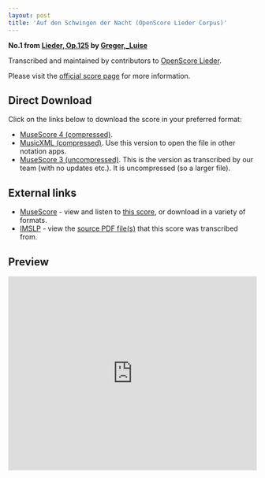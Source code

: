 ```yaml
---
layout: post
title: 'Auf den Schwingen der Nacht (OpenScore Lieder Corpus)'
---
```


__No.1 from [Lieder, Op.125](https://fourscoreandmore.org/openscore/lieder/Greger%2C_Luise/Lieder%2C_Op.125/) by [Greger,_Luise](https://fourscoreandmore.org/openscore/lieder/Greger%2C_Luise)__

Transcribed and maintained by contributors to [OpenScore Lieder].

Please visit the [official score page] for more information.

[official score page]: https://musescore.com/openscore-lieder-corpus/scores/6171447
[OpenScore Lieder]: https://musescore.com/openscore-lieder-corpus

## Direct Download

Click on the links below to download the score in your preferred format:
- [MuseScore 4 (compressed)](https://fourscoreandmore.org/openscore/lieder/Greger%2C_Luise/Lieder%2C_Op.125/1_Auf_den_Schwingen_der_Nacht.mscz).
- [MusicXML (compressed)](https://fourscoreandmore.org/openscore/lieder/Greger%2C_Luise/Lieder%2C_Op.125/1_Auf_den_Schwingen_der_Nacht.mxl). Use this version to open the file in other notation apps.
- [MuseScore 3 (uncompressed)](https://raw.githubusercontent.com/OpenScore/Lieder/refs/heads/main/scores/Greger%2C_Luise/Lieder%2C_Op.125/1_Auf_den_Schwingen_der_Nacht/lc6171447.mscx). This is the version as transcribed by our team (with no updates etc.). It is uncompressed (so a larger file).

## External links

- [MuseScore] - view and listen to [this score][MuseScore], or download in a variety of formats.
- [IMSLP] - view the [source PDF file(s)][IMSLP] that this score was transcribed from.

[MuseScore]: https://musescore.com/score/6171447
[IMSLP]: https://imslp.org/wiki/Special:ReverseLookup/625315

## Preview

<iframe width="100%" height="394" src="https://musescore.com/openscore-lieder-corpus/scores/6171447/embed" frameborder="0" allowfullscreen allow="autoplay; fullscreen"></iframe>
